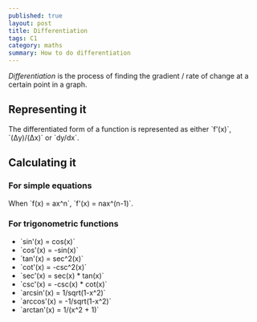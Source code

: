 ```yaml
---
published: true
layout: post
title: Differentiation
tags: C1
category: maths
summary: How to do differentiation
---
```



_Differentiation_ is the process of finding the gradient / rate of change at a certain point in a graph.

## Representing it

The differentiated form of a function is represented as either \`f'(x)\`, \`(Δy)/(Δx)\` or \`dy/dx\`.

## Calculating it

### For simple equations
When \`f(x) = ax^n\`, \`f'(x) = nax^(n-1)\`.

### For trigonometric functions
+ \`sin'(x) = cos(x)\`
+ \`cos'(x) = -sin(x)\`
+ \`tan'(x) = sec^2(x)\`
+ \`cot'(x) = -csc^2(x)\`
+ \`sec'(x) = sec(x) * tan(x)\`
+ \`csc'(x) = -csc(x) * cot(x)\`
+ \`arcsin'(x) = 1/sqrt(1-x^2)\`
+ \`arccos'(x) = -1/sqrt(1-x^2)\`
+ \`arctan'(x) = 1/(x^2 + 1)\`
